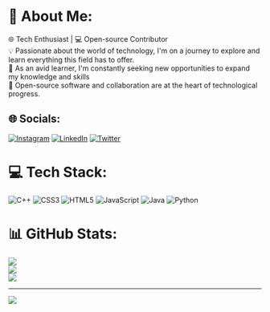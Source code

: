 # 💫 About Me:
🌐 Tech Enthusiast | 💻 Open-source Contributor<br>💡 Passionate about the world of technology, I'm on a journey to explore and learn everything this field has to offer.<br>🌱 As an avid learner, I'm constantly seeking new opportunities to expand my knowledge and skills<br>🌟 Open-source software and collaboration are at the heart of technological progress. <br>


## 🌐 Socials:
 [![Instagram](https://img.shields.io/badge/Instagram-%23E4405F.svg?logo=Instagram&logoColor=white)](https://www.instagram.com/rahulpatil5234/) [![LinkedIn](https://img.shields.io/badge/LinkedIn-%230077B5.svg?logo=linkedin&logoColor=white)](https://www.linkedin.com/in/rahul-patil-312192253) [![Twitter](https://img.shields.io/badge/Twitter-%231DA1F2.svg?logo=Twitter&logoColor=white)](https://twitter.com/rahulpatil5234) 

# 💻 Tech Stack:
![C++](https://img.shields.io/badge/c++-%2300599C.svg?style=for-the-badge&logo=c%2B%2B&logoColor=white) ![CSS3](https://img.shields.io/badge/css3-%231572B6.svg?style=for-the-badge&logo=css3&logoColor=white) ![HTML5](https://img.shields.io/badge/html5-%23E34F26.svg?style=for-the-badge&logo=html5&logoColor=white) ![JavaScript](https://img.shields.io/badge/javascript-%23323330.svg?style=for-the-badge&logo=javascript&logoColor=%23F7DF1E) ![Java](https://img.shields.io/badge/java-%23ED8B00.svg?style=for-the-badge&logo=java&logoColor=white) ![Python](https://img.shields.io/badge/python-3670A0?style=for-the-badge&logo=python&logoColor=ffdd54)
# 📊 GitHub Stats:
![](https://github-readme-stats.vercel.app/api?username=rahulpatil5234&theme=highcontrast&hide_border=false&include_all_commits=false&count_private=false)<br/>
![](https://github-readme-streak-stats.herokuapp.com/?user=rahulpatil5234&theme=highcontrast&hide_border=false)<br/>
![](https://github-readme-stats.vercel.app/api/top-langs/?username=rahulpatil5234&theme=highcontrast&hide_border=false&include_all_commits=false&count_private=false&layout=compact)

---
[![](https://visitcount.itsvg.in/api?id=rahulpatil5234&icon=0&color=0)](https://visitcount.itsvg.in)

<!-- Proudly created with GPRM ( https://gprm.itsvg.in ) -->
